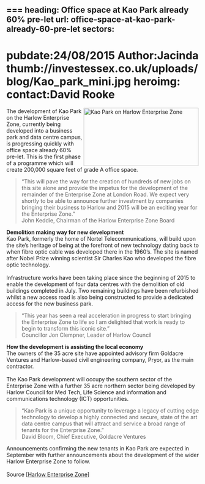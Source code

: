 ===
heading: Office space at Kao Park already 60% pre-let
url: office-space-at-kao-park-already-60-pre-let
sectors:
  -  
pubdate:24/08/2015
Author:Jacinda
thumb://investessex.co.uk/uploads/blog/Kao_park_mini.jpg
heroimg:
contact:David Rooke
===
<p><img alt='Kao Park on Harlow Enterprise Zone' src='http://www.investessex.co.uk/uploads/blog/Kao_park_300.jpg' style='float:right; height:152px; margin-left:2px; margin-right:2px; width:300px'/>The development of Kao Park on the Harlow Enterprise Zone, currently being developed into a business park and data centre campus, is progressing quickly with office space already 60% pre-let. This is the first phase of a programme which will create 200,000 square feet of grade A office space.</p><blockquote><p>“This will pave the way for the creation of hundreds of new jobs on this site alone and provide the impetus for the development of the remainder of the Enterprise Zone at London Road. We expect very shortly to be able to announce further investment by companies bringing their business to Harlow and 2015 will be an exciting year for the Enterprise Zone.”<br/>John Keddie, Chairman of the Harlow Enterprise Zone Board</p></blockquote><p><strong>Demolition making way for new development</strong><br/>Kao Park, formerly the home of Nortel Telecommunications, will build upon the site’s heritage of being at the forefront of new technology dating back to when fibre optic cable was developed there in the 1960’s. The site is named after Nobel Prize winning scientist Sir Charles Kao who developed the fibre optic technology.<br/><br/>Infrastructure works have been taking place since the beginning of 2015 to enable the development of four data centres with the demolition of old buildings completed in July. Two remaining buildings have been refurbished whilst a new access road is also being constructed to provide a dedicated access for the new business park.</p><blockquote><p>“This year has seen a real acceleration in progress to start bringing the Enterprise Zone to life so I am delighted that work is ready to begin to transform this iconic site.”<br/>Councillor Jon Clempner, Leader of Harlow Council</p></blockquote><p><strong>How the development is assisting the local economy</strong><br/>The owners of the 35 acre site have appointed advisory firm Goldacre Ventures and Harlow-based civil engineering company, Pryor, as the main contractor.<br/><br/>The Kao Park development will occupy the southern sector of the Enterprise Zone with a further 35 acre northern sector being developed by Harlow Council for Med Tech, Life Science and information and communications technology (ICT) opportunities.</p><blockquote><p>“Kao Park is a unique opportunity to leverage a legacy of cutting edge technology to develop a highly connected and secure, state of the art data centre campus that will attract and service a broad range of tenants for the Enterprise Zone.”<br/>David Bloom, Chief Executive, Goldacre Ventures</p></blockquote><p>Announcements confirming the new tenants in Kao Park are expected in September with further announcements about the development of the wider Harlow Enterprise Zone to follow.<br/><br/>Source [<a href='http://harlowez.org.uk/?p=875' target='_blank'>Harlow Enterprise Zone</a>]</p>